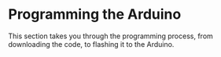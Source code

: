 # Programming the Arduino

This section takes you through the programming process, from downloading the code, to flashing it to the Arduino.

